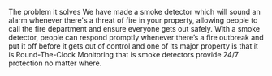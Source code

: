 The problem it solves
We have made a smoke detector which will sound an alarm whenever there's a threat of fire in your property, allowing people to call the fire department and ensure everyone gets out safely. With a smoke detector, people can respond promptly whenever there’s a fire outbreak and put it off before it gets out of control and one of its major property is that it is
Round-The-Clock Monitoring that is smoke detectors provide 24/7 protection no matter where.

